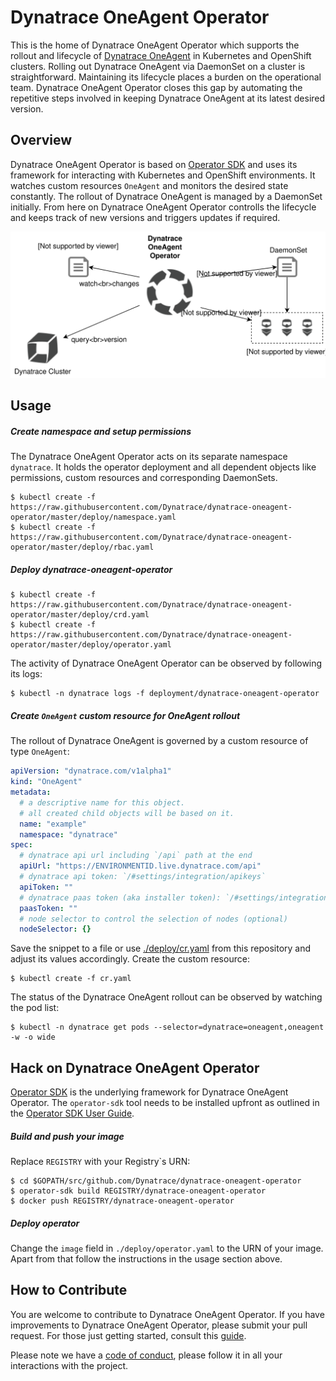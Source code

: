 # Dynatrace OneAgent Operator

This is the home of Dynatrace OneAgent Operator which supports the rollout and lifecycle of [Dynatrace OneAgent](https://www.dynatrace.com/support/help/get-started/introduction/what-is-oneagent/) in Kubernetes and OpenShift clusters.
Rolling out Dynatrace OneAgent via DaemonSet on a cluster is straightforward.
Maintaining its lifecycle places a burden on the operational team.
Dynatrace OneAgent Operator closes this gap by automating the repetitive steps involved in keeping Dynatrace OneAgent at its latest desired version.


## Overview

Dynatrace OneAgent Operator is based on [Operator SDK](https://github.com/coreos/operator-sdk) and uses its framework for interacting with Kubernetes and OpenShift environments.
It watches custom resources `OneAgent` and monitors the desired state constantly.
The rollout of Dynatrace OneAgent is managed by a DaemonSet initially.
From here on Dynatrace OneAgent Operator controlls the lifecycle and keeps track of new versions and triggers updates if required.

![Overview](./overview.svg)

## Usage

##### Create namespace and setup permissions

The Dynatrace OneAgent Operator acts on its separate namespace `dynatrace`.
It holds the operator deployment and all dependent objects like permissions, custom resources and
corresponding DaemonSets.
```
$ kubectl create -f https://raw.githubusercontent.com/Dynatrace/dynatrace-oneagent-operator/master/deploy/namespace.yaml
$ kubectl create -f https://raw.githubusercontent.com/Dynatrace/dynatrace-oneagent-operator/master/deploy/rbac.yaml
```

##### Deploy dynatrace-oneagent-operator
```
$ kubectl create -f https://raw.githubusercontent.com/Dynatrace/dynatrace-oneagent-operator/master/deploy/crd.yaml
$ kubectl create -f https://raw.githubusercontent.com/Dynatrace/dynatrace-oneagent-operator/master/deploy/operator.yaml
```
The activity of Dynatrace OneAgent Operator can be observed by following its logs:
```
$ kubectl -n dynatrace logs -f deployment/dynatrace-oneagent-operator
```

##### Create `OneAgent` custom resource for OneAgent rollout
The rollout of Dynatrace OneAgent is governed by a custom resource of type `OneAgent`:
```yaml
apiVersion: "dynatrace.com/v1alpha1"
kind: "OneAgent"
metadata:
  # a descriptive name for this object.
  # all created child objects will be based on it.
  name: "example"
  namespace: "dynatrace"
spec:
  # dynatrace api url including `/api` path at the end
  apiUrl: "https://ENVIRONMENTID.live.dynatrace.com/api"
  # dynatrace api token: `/#settings/integration/apikeys`
  apiToken: ""
  # dynatrace paas token (aka installer token): `/#settings/integration/paastokens`
  paasToken: ""
  # node selector to control the selection of nodes (optional)
  nodeSelector: {}
```
Save the snippet to a file or use [./deploy/cr.yaml](https://raw.githubusercontent.com/Dynatrace/dynatrace-oneagent-operator/master/deploy/cr.yaml) from this repository and adjust its values accordingly. Create the custom resource:
```
$ kubectl create -f cr.yaml
```
The status of the Dynatrace OneAgent rollout can be observed by watching the pod list:
```
$ kubectl -n dynatrace get pods --selector=dynatrace=oneagent,oneagent -w -o wide
```


## Hack on Dynatrace OneAgent Operator

[Operator SDK](https://github.com/coreos/operator-sdk) is the underlying framework for Dynatrace
OneAgent Operator. The `operator-sdk` tool needs to be installed upfront as outlined in the
[Operator SDK User Guide](https://github.com/coreos/operator-sdk/blob/master/doc/user-guide.md#install-the-operator-sdk-cli).

##### Build and push your image
Replace `REGISTRY` with your Registry\`s URN:
```
$ cd $GOPATH/src/github.com/Dynatrace/dynatrace-oneagent-operator
$ operator-sdk build REGISTRY/dynatrace-oneagent-operator
$ docker push REGISTRY/dynatrace-oneagent-operator
```

##### Deploy operator
Change the `image` field in `./deploy/operator.yaml` to the URN of your image.
Apart from that follow the instructions in the usage section above.


## How to Contribute

You are welcome to contribute to Dynatrace OneAgent Operator.
If you have improvements to Dynatrace OneAgent Operator, please submit your pull request.
For those just getting started, consult this  [guide](https://help.github.com/articles/creating-a-pull-request-from-a-fork/).

Please note we have a [code of conduct](./CODEOFCONDUCT.md), please follow it in all your interactions with the project.

